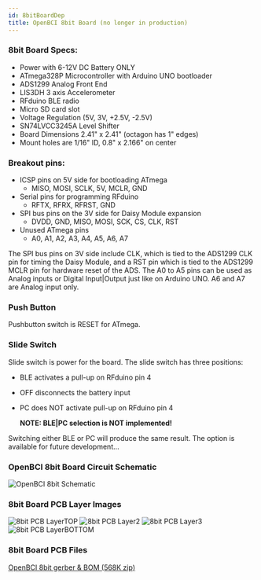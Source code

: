 ```yaml
---
id: 8bitBoardDep
title: OpenBCI 8bit Board (no longer in production)
---
```

### 8bit Board Specs:

-   Power with 6-12V DC Battery ONLY
-   ATmega328P Microcontroller with Arduino UNO bootloader
-   ADS1299 Analog Front End
-   LIS3DH 3 axis Accelerometer
-   RFduino BLE radio
-   Micro SD card slot
-   Voltage Regulation (5V, 3V, +2.5V, -2.5V)
-   SN74LVCC3245A Level Shifter
-   Board Dimensions 2.41" x 2.41" (octagon has 1" edges)
-   Mount holes are 1/16" ID, 0.8" x 2.166" on center

### Breakout pins:

-   ICSP pins on 5V side for bootloading ATmega
    -   MISO, MOSI, SCLK, 5V, MCLR, GND
-   Serial pins for programming RFduino
    -   RFTX, RFRX, RFRST, GND
-   SPI bus pins on the 3V side for Daisy Module expansion
    -   DVDD, GND, MISO, MOSI, SCK, CS, CLK, RST
-   Unused ATmega pins
    -   A0, A1, A2, A3, A4, A5, A6, A7

The SPI bus pins on 3V side include CLK, which is tied to the ADS1299 CLK pin for timing the Daisy Module, and a RST pin which is tied to the ADS1299 MCLR pin for hardware reset of the ADS. The A0 to A5 pins can be used as Analog inputs or Digital Input|Output just like on Arduino UNO. A6 and A7 are Analog input only.

### Push Button

Pushbutton switch is RESET for ATmega.

### Slide Switch

Slide switch is power for the board. The slide switch has three positions:

-   BLE activates a pull-up on RFduino pin 4
-   OFF disconnects the battery input
-   PC does NOT activate pull-up on RFduino pin 4

      **NOTE: BLE|PC selection is NOT implemented!**

Switching either BLE or PC will produce the same result. The option is available for future development...

### OpenBCI 8bit Board Circuit Schematic

![OpenBCI 8bit Schematic](assets/DepImages/OBCI_V3_8bit-Schematic.jpg)

### 8bit Board PCB Layer Images

![8bit PCB LayerTOP](assets/DepImages/OBCI_8bit_layerTop.jpg)
![8bit PCB Layer2](assets/DepImages/OBCI_8bit_layerTwo.jpg)
![8bit PCB Layer3](assets/DepImages/OBCI_8bit_layerThree.jpg)
![8bit PCB LayerBOTTOM](assets/DepImages/OBCI_8bit_layerBottom_noMirror.jpg)

### 8bit Board PCB Files

[OpenBCI 8bit gerber & BOM (568K zip)](http://ultracortex.com/downloads/hardware/OpenBCI_8bit.zip)
